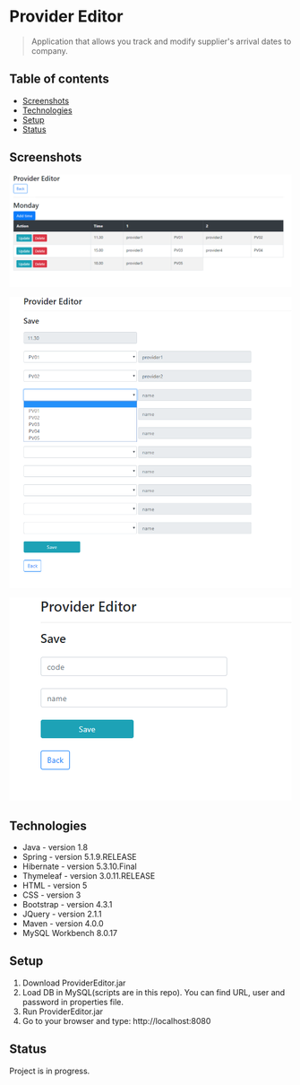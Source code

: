 # Provider Editor
> Application that allows you track and modify supplier's arrival dates to company.

## Table of contents
* [Screenshots](#screenshots)
* [Technologies](#technologies)
* [Setup](#setup)
* [Status](#status)


## Screenshots
![Example screenshot](./img/screenshot.png)

![Example screenshot](./img/screenshot2.png)

![Example screenshot](./img/screenshot3.png)

## Technologies
* Java - version 1.8
* Spring - version 5.1.9.RELEASE
* Hibernate - version 5.3.10.Final
* Thymeleaf - version 3.0.11.RELEASE
* HTML - version 5
* CSS - version 3
* Bootstrap - version 4.3.1
* JQuery - version 2.1.1
* Maven - version 4.0.0
* MySQL Workbench 8.0.17

## Setup
1. Download ProviderEditor.jar
2. Load DB in MySQL(scripts are in this repo). You can find URL, user and password in properties file.
3. Run ProviderEditor.jar
4. Go to your browser and type: http://localhost:8080

## Status
Project is in progress.
